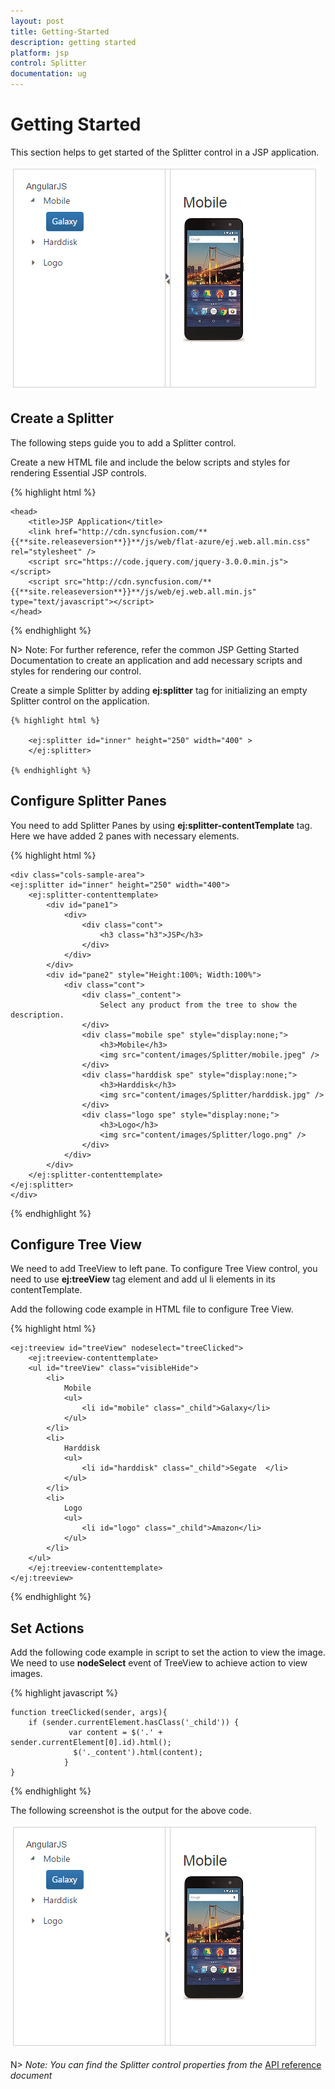 ```yaml
---
layout: post
title: Getting-Started
description: getting started
platform: jsp
control: Splitter
documentation: ug
---
```


# Getting Started

This section helps to get started of the Splitter control in a JSP application.

![](Getting-Started_images/Getting_Started_img1.png)

## Create a Splitter

The following steps guide you to add a Splitter control.

Create a new HTML file and include the below scripts and styles for rendering Essential JSP controls.

{% highlight html %}

    <head>
        <title>JSP Application</title>
        <link href="http://cdn.syncfusion.com/**{{**site.releaseversion**}}**/js/web/flat-azure/ej.web.all.min.css" rel="stylesheet" />
        <script src="https://code.jquery.com/jquery-3.0.0.min.js"></script>
        <script src="http://cdn.syncfusion.com/**{{**site.releaseversion**}}**/js/web/ej.web.all.min.js" type="text/javascript"></script>
    </head>

{% endhighlight %}

N> Note: For further reference, refer the common JSP Getting Started Documentation to create an application and add necessary scripts and styles for rendering our control.

Create a simple Splitter by adding **ej:splitter** tag for initializing an empty Splitter control on the application.  

    {% highlight html %}

        <ej:splitter id="inner" height="250" width="400" >
        </ej:splitter>

    {% endhighlight %}

## Configure Splitter Panes

You need to add Splitter Panes by using **ej:splitter-contentTemplate** tag. Here we have added 2 panes with necessary elements.

{% highlight html %}
    
    <div class="cols-sample-area">
    <ej:splitter id="inner" height="250" width="400">
        <ej:splitter-contenttemplate>
            <div id="pane1">
                <div>
                    <div class="cont">
                        <h3 class="h3">JSP</h3>
                    </div>
                </div>
            </div>
            <div id="pane2" style="Height:100%; Width:100%">
                <div class="cont">
                    <div class="_content">
                        Select any product from the tree to show the description.
                    </div>
                    <div class="mobile spe" style="display:none;">
                        <h3>Mobile</h3>
                        <img src="content/images/Splitter/mobile.jpeg" />
                    </div>
                    <div class="harddisk spe" style="display:none;">
                        <h3>Harddisk</h3>
                        <img src="content/images/Splitter/harddisk.jpg" />
                    </div>
                    <div class="logo spe" style="display:none;">
                        <h3>Logo</h3>
                        <img src="content/images/Splitter/logo.png" />
                    </div>
                </div>
            </div>
        </ej:splitter-contenttemplate>
    </ej:splitter>
    </div>

{% endhighlight %}

## Configure Tree View

We need to add TreeView to left pane. To configure Tree View control, you need to use **ej:treeView** tag element and add ul li elements in its contentTemplate.

Add the following code example in HTML file to configure Tree View.

{% highlight html %}

    <ej:treeview id="treeView" nodeselect="treeClicked">
        <ej:treeview-contenttemplate>
        <ul id="treeView" class="visibleHide">
            <li>
                Mobile
                <ul>
                    <li id="mobile" class="_child">Galaxy</li>
                </ul>
            </li>
            <li>
                Harddisk
                <ul>
                    <li id="harddisk" class="_child">Segate  </li>
                </ul>
            </li>
            <li>
                Logo
                <ul>
                    <li id="logo" class="_child">Amazon</li>
                </ul>
            </li>
        </ul>
        </ej:treeview-contenttemplate>
    </ej:treeview>

  
{% endhighlight %}

## Set Actions

Add the following code example in script to set the action to view the image. We need to use **nodeSelect** event of TreeView to achieve action to view images.

{% highlight javascript %}

    function treeClicked(sender, args){
        if (sender.currentElement.hasClass('_child')) {
                 var content = $('.' + sender.currentElement[0].id).html();
                  $('._content').html(content);
                }
    }

   
{% endhighlight %}

The following screenshot is the output for the above code.

![](Getting-Started_images/Getting_Started_img1.png)

N> _Note:_ _You can find the Splitter control properties from the_ [API reference](https://help.syncfusion.com/api/js/ejsplitter) _document_
